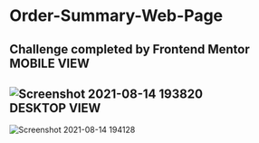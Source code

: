 # Order-Summary-Web-Page
Challenge completed by Frontend Mentor\
MOBILE VIEW
-----------
![Screenshot 2021-08-14 193820](https://user-images.githubusercontent.com/71556630/129449177-1429815b-f18f-4319-8c51-7b9f3452be29.png)\
DESKTOP VIEW
-----------
![Screenshot 2021-08-14 194128](https://user-images.githubusercontent.com/71556630/129449178-b24df937-6405-4380-90be-d9424d15ee2a.png)
